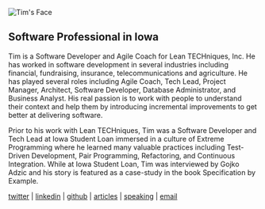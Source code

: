 ![Tim's Face](https://en.gravatar.com/userimage/2637153/ab53a458cbf9455c8a161c7410890332?size=128)

Software Professional in Iowa
-----------------------------

Tim is a Software Developer and Agile Coach for Lean TECHniques, Inc. He has worked in software development in several industries including financial, fundraising, insurance, telecommunications and agriculture. He has played several roles including Agile Coach, Tech Lead, Project Manager, Architect, Software Developer, Database Administrator, and Business Analyst. His real passion is to work with people to understand their context and help them by introducing incremental improvements to get better at delivering software.

Prior to his work with Lean TECHniques, Tim was a Software Developer and Tech Lead at Iowa Student Loan immersed in a culture of Extreme Programming where he learned many valuable practices including Test-Driven Development, Pair Programming, Refactoring, and Continuous Integration. While at Iowa Student Loan, Tim was interviewed by Gojko Adzic and his story is featured as a case-study in the book Specification by Example.

[twitter](https://twitter.com/timander) | [linkedin](https://www.linkedin.com/in/timandersen/) | [github](https://github.com/timander) | [articles](https://timandersen.net/articles/) | [speaking](presentations/index.html) | [email](mailto:tim@timandersen.net)
